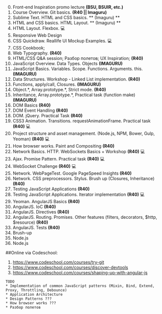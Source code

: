 0. Front-end Inspiration promo lecture **(BSU, BSUIR, etc.)**
1. Course Overview. Git basics. **(R40 || Imaguru)**
2. Sublime Text. HTML and CSS basics. ** (Imaguru) **
3. HTML and CSS basics. HTML Layout. ** (Imaguru) **
4. HTML Layout. Flexbox. :computer: 
5. Responsive Web Design
6. CSS Quickdraw. Reallife UI Mockup Examples. :computer: 
7. CSS Cookbook;
8. Web Typography. **(R40)** 
9. HTML/CSS Q&A session; Разбор полетов; UX Inspiration; **(R40)**
10. JavaScript Overview. Data Types. Objects **(IMAGURU)**
11. JavaScript Basics. Variables. Scope. Functions. Arguments. this. **(IMAGURU)**
12. Data Structures. Workshop - Linked List implementation. **(R40)**
13. Functions, apply/call, Closures. **(IMAGURU)**
14. Object.\*, Array.prototype.\*, Strict mode. **(R40)**
15. Inheritance, Array.prototype.\*, Practical task (function make) **(IMAGURU)**
16. DOM Basics **(R40)**
15. DOM Event Handling **(R40)**
16. DOM. jQuery. Practical Task **(R40)**
17. CSS3 Animation. Transitions. requestAnimationFrame. Practical task **(R40)** :computer: 
18. Project structure and asset management. (Node.js, NPM, Bower, Gulp, Yeoman) **(R40)** :computer:
19. How browser works. Paint and Compositing **(R40)** 
20. Network Basics. HTTP. WebSockets Basics + Workshop **(R40)** :computer: 
21. Ajax. Promise Pattern. Practical task **(R40)** :computer: 
22. WebSocket Challenge **(R40)** :computer: 
23. Network. WebPageTest. Google PageSpeed Insights **(R40)** 
24. Network. CSS preprocessors. Stylus. Brush up (Closures, Inheritance) **(R40)**
25. Testing JavaScript Applications **(R40)**
26. Testing JavaScript Applications. Iterator implementation **(R40)** :computer: 
27. Yeoman. AngularJS Basics **(R40)**
28. AngularJS. IoC **(R40)**
29. AngularJS. Directives **(R40)**
30. AngularJS. Routing. Promises. Other features (filters, decorators, $http, $resource) **(R40)**
31. AngularJS. Tests **(R40)**
32. Brush-up
33. Node.js
34. Node.js

##Online via Codeschool:
1. https://www.codeschool.com/courses/try-git
2. https://www.codeschool.com/courses/discover-devtools
3. https://www.codeschool.com/courses/shaping-up-with-angular-js

```
TODO
* Implementation of common JavaScript patterns (Mixin, Bind, Extend, Proxy, Throttling, Debounce)
* Application Architecture
* Design Patterns ???
* How browser works ???
* Разбор полетов
```